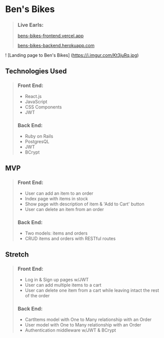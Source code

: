 # Ben's Bikes

> ### Live Earls:
>
> [bens-bikes-frontend.vercel.app](https://bens-bikes-frontend.vercel.app/)
>
> [bens-bikes-backend.herokuapp.com](https://bens-bikes-backend.herokuapp.com/items)

! [Landing page to Ben's Bikes] (https://i.imgur.com/Kt3juRq.jpg)

## Technologies Used

> ### Front End:
>
> - React.js
> - JavaScript
> - CSS Components
> - JWT
>
> ### Back End:
>
> - Ruby on Rails
> - PostgresQL
> - JWT
> - BCrypt

## MVP

> ### Front End:
>
> - User can add an item to an order
> - Index page with items in stock
> - Show page with description of item & 'Add to Cart' button
> - User can delete an item from an order
>
> ### Back End:
>
> - Two models: items and orders
> - CRUD items and orders with RESTful routes

## Stretch

> ### Front End:
>
> - Log in & Sign up pages w/JWT
> - User can add multiple items to a cart
> - User can delete one item from a cart while leaving intact the rest of the order
>
> ### Back End:
>
> - CartItems model with One to Many relationship with an Order
> - User model with One to Many relationship with an Order
> - Authentication middleware w/JWT & BCrypt
